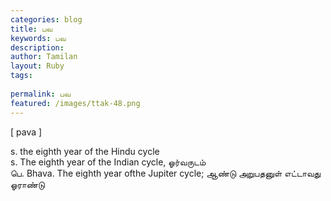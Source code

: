 ```yaml
---
categories: blog
title: பவ
keywords: பவ
description: 
author: Tamilan
layout: Ruby
tags: 
 
permalink: பவ
featured: /images/ttak-48.png
---
```

  
[ pava ]  
  
s. the eighth year of the Hindu cycle  
s. The eighth year of the Indian cycle, ஓர்வருடம்  
பெ. Bhava. The eighth year ofthe Jupiter cycle; ஆண்டு அறுபதனுள் எட்டாவது  
ஓராண்டு